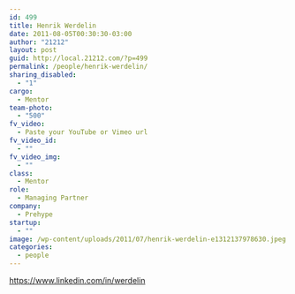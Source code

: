 ```yaml
---
id: 499
title: Henrik Werdelin
date: 2011-08-05T00:30:30-03:00
author: "21212"
layout: post
guid: http://local.21212.com/?p=499
permalink: /people/henrik-werdelin/
sharing_disabled:
  - "1"
cargo:
  - Mentor
team-photo:
  - "500"
fv_video:
  - Paste your YouTube or Vimeo url
fv_video_id:
  - ""
fv_video_img:
  - ""
class:
  - Mentor
role:
  - Managing Partner
company:
  - Prehype
startup:
  - ""
image: /wp-content/uploads/2011/07/henrik-werdelin-e1312137978630.jpeg
categories:
  - people
---
```

https://www.linkedin.com/in/werdelin